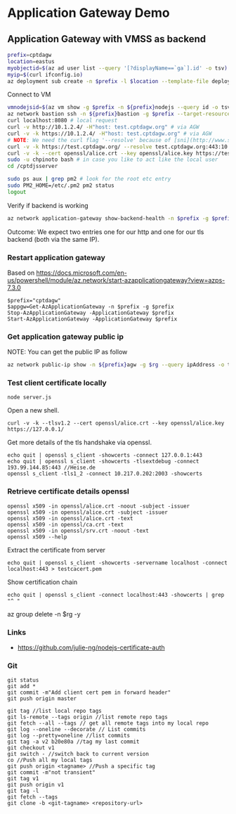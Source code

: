 # Application Gateway Demo

## Application Gateway with VMSS as backend

~~~ bash
prefix=cptdagw
location=eastus
myobjectid=$(az ad user list --query '[?displayName==`ga`].id' -o tsv)
myip=$(curl ifconfig.io)
az deployment sub create -n $prefix -l $location --template-file deploy.bicep -p myobjectid=$myobjectid myip=$myip prefix=$prefix
~~~

Connect to VM
~~~bash
vmnodejsid=$(az vm show -g $prefix -n ${prefix}nodejs --query id -o tsv)
az network bastion ssh -n ${prefix}bastion -g $prefix --target-resource-id $vmnodejsid --auth-type "AAD"
curl localhost:8080 # local request
curl -v http://10.1.2.4/ -H"host: test.cptdagw.org" # via AGW
curl -v -k https://10.1.2.4/ -H"host: test.cptdagw.org" # via AGW
# NOTE: We need the curl flag '--resolve' because of [sni](http://www.sigexec.com/posts/curl-and-the-tls-sni-extension/). 
curl -v -k https://test.cptdagw.org/ --resolve test.cptdagw.org:443:10.1.2.4 # expect 200 OK
curl -v -k --cert openssl/alice.crt --key openssl/alice.key https://test.cptdagw.org/ --resolve test.cptdagw.org:443:10.0.2.4 # expect 200 OK
sudo -u chpinoto bash # in case you like to act like the local user
cd /cptdjsserver

sudo ps aux | grep pm2 # look for the root etc entry
sudo PM2_HOME=/etc/.pm2 pm2 status
logout
~~~

Verify if backend is working

~~~ bash
az network application-gateway show-backend-health -n $prefix -g $prefix --query backendAddressPools[].backendHttpSettingsCollection[].servers[]
~~~

Outcome:
We expect two entries one for our http and one for our tls backend (both via the same IP).


### Restart application gateway

Based on https://docs.microsoft.com/en-us/powershell/module/az.network/start-azapplicationgateway?view=azps-7.3.0

~~~ pwsh
$prefix="cptdagw"
$appgw=Get-AzApplicationGateway -n $prefix -g $prefix
Stop-AzApplicationGateway -ApplicationGateway $prefix
Start-AzApplicationGateway -ApplicationGateway $prefix
~~~

### Get application gateway public ip

NOTE:
You can get the public IP as follow

~~~bash
az network public-ip show -n ${prefix}agw -g $rg --query ipAddress -o tsv
~~~

### Test client certificate locally 

~~~ text
node server.js
~~~

Open a new shell.

~~~ text
curl -v -k --tlsv1.2 --cert openssl/alice.crt --key openssl/alice.key https://127.0.0.1/
~~~

Get more details of the tls handshake via openssl.

~~~ text
echo quit | openssl s_client -showcerts -connect 127.0.0.1:443
echo quit | openssl s_client -showcerts -tlsextdebug -connect 193.99.144.85:443 //Heise.de
openssl s_client -tls1_2 -connect 10.217.0.202:2003 -showcerts
~~~

### Retrieve certificate details openssl

~~~ text
openssl x509 -in openssl/alice.crt -noout -subject -issuer
openssl x509 -in openssl/alice.crt -subject -issuer
openssl x509 -in openssl/alice.crt -text
openssl x509 -in openssl/ca.crt -text
openssl x509 -in openssl/srv.crt -noout -text
openssl x509 --help
~~~

Extract the certificate from server

~~~ text
echo quit | openssl s_client -showcerts -servername localhost -connect localhost:443 > testcacert.pem
~~~

Show certification chain
~~~ text
echo quit | openssl s_client -connect localhost:443 -showcerts | grep "^ "
~~~


az group delete -n $rg -y


### Links

- https://github.com/julie-ng/nodejs-certificate-auth



### Git

~~~ text
git status
git add *
git commit -m"Add client cert pem in forward header"
git push origin master

git tag //list local repo tags
git ls-remote --tags origin //list remote repo tags
git fetch --all --tags // get all remote tags into my local repo
git log --oneline --decorate // List commits
git log --pretty=oneline //list commits
git tag -a v2 b20e80a //tag my last commit
git checkout v1
git switch - //switch back to current version
co //Push all my local tags
git push origin <tagname> //Push a specific tag
git commit -m"not transient"
git tag v1
git push origin v1
git tag -l
git fetch --tags
git clone -b <git-tagname> <repository-url> 
~~~